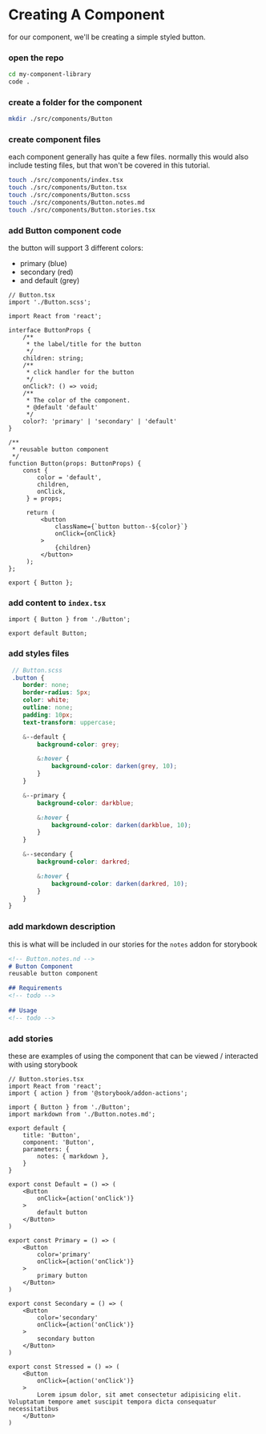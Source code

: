 # Creating A Component
for our component, we'll be creating a simple
styled button.

### open the repo
```bash
cd my-component-library
code .
```

### create a folder for the component
```bash
mkdir ./src/components/Button
```

### create component files
each component generally has quite a few files.
normally this would also include testing files,
but that won't be covered in this tutorial.

```bash
touch ./src/components/index.tsx
touch ./src/components/Button.tsx
touch ./src/components/Button.scss
touch ./src/components/Button.notes.md
touch ./src/components/Button.stories.tsx
```

### add Button component code
the button will support 3 different colors: 
* primary (blue)
* secondary (red)
* and default (grey)

 ```tsx
 // Button.tsx
 import './Button.scss';

 import React from 'react';

 interface ButtonProps {
     /**
      * the label/title for the button
      */
     children: string;
     /**
      * click handler for the button
      */
     onClick?: () => void;
     /**
      * The color of the component.
      * @default 'default'
      */
     color?: 'primary' | 'secondary' | 'default'
 }

 /**
  * reusable button component
  */
 function Button(props: ButtonProps) {
     const { 
         color = 'default',
         children, 
         onClick,
      } = props;

      return (
          <button
              className={`button button--${color}`}
              onClick={onClick}
          >
              {children}
          </button>  
      );
 };

 export { Button };
 ```

### add content to `index.tsx`
 ```tsx
 import { Button } from './Button';

 export default Button;
 ```

### add styles files
 ```scss
  // Button.scss
  .button {
     border: none;
     border-radius: 5px;
     color: white;
     outline: none;
     padding: 10px;
     text-transform: uppercase;

     &--default {
         background-color: grey;

         &:hover {
             background-color: darken(grey, 10);
         }
     }

     &--primary {
         background-color: darkblue;

         &:hover {
             background-color: darken(darkblue, 10);
         }
     }

     &--secondary {
         background-color: darkred;

         &:hover {
             background-color: darken(darkred, 10);
         }
     }
 }
  ```
  
### add markdown description
this is what will be included in our stories
for the `notes` addon for storybook
 ```markdown
 <!-- Button.notes.nd -->
 # Button Component
 reusable button component

 ## Requirements
 <!-- todo -->
   
 ## Usage
 <!-- todo -->
 ```

### add stories
these are examples of using the component
that can be viewed / interacted with using storybook
```tsx
// Button.stories.tsx
import React from 'react';
import { action } from '@storybook/addon-actions';

import { Button } from './Button';
import markdown from './Button.notes.md';

export default {
    title: 'Button',
    component: 'Button',
    parameters: {
        notes: { markdown },
    }
}

export const Default = () => (
    <Button
        onClick={action('onClick')}
    >
        default button
    </Button>
)

export const Primary = () => (
    <Button
        color='primary'
        onClick={action('onClick')}
    >
        primary button
    </Button>
)

export const Secondary = () => (
    <Button
        color='secondary'
        onClick={action('onClick')}
    >
        secondary button
    </Button>
)

export const Stressed = () => (
    <Button
        onClick={action('onClick')}
    >
        Lorem ipsum dolor, sit amet consectetur adipisicing elit. Voluptatum tempore amet suscipit tempora dicta consequatur necessitatibus
    </Button>
)
```